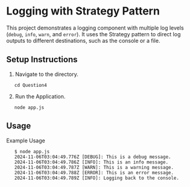 # Logging with Strategy Pattern

This project demonstrates a logging component with multiple log levels (`debug`, `info`, `warn`, and `error`). It uses the Strategy pattern to direct log outputs to different destinations, such as the console or a file.


## Setup Instructions

1. Navigate to the directory.
```
   cd Question4
```

2. Run the Application. 
```
   node app.js

```


## Usage 
Example Usage 
```
   $ node app.js
   2024-11-06T03:04:49.776Z [DEBUG]: This is a debug message.
   2024-11-06T03:04:49.786Z [INFO]: This is an info message.
   2024-11-06T03:04:49.787Z [WARN]: This is a warning message.
   2024-11-06T03:04:49.788Z [ERROR]: This is an error message.
   2024-11-06T03:04:49.789Z [INFO]: Logging back to the console.
```